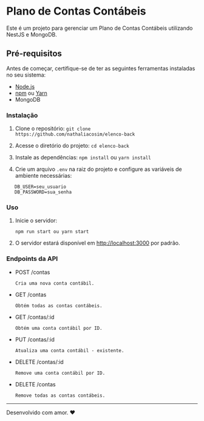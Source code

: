 # Plano de Contas Contábeis

Este é um projeto para gerenciar um Plano de Contas Contábeis utilizando NestJS e MongoDB.

## Pré-requisitos

Antes de começar, certifique-se de ter as seguintes ferramentas instaladas no seu sistema:

- [Node.js](https://nodejs.org/)
- [npm](https://www.npmjs.com/) ou [Yarn](https://yarnpkg.com/)
- MongoDB

### Instalação

1. Clone o repositório: `git clone https://github.com/nathaliacosim/elenco-back`
2. Acesse o diretório do projeto: `cd elenco-back`
3. Instale as dependências: `npm install` ou `yarn install`

1. Crie um arquivo `.env` na raiz do projeto e configure as variáveis de ambiente necessárias:

```env
   DB_USER=seu_usuario
   DB_PASSWORD=sua_senha
```

### Uso
1. Inicie o servidor: 

   ```npm run start ou yarn start```

2. O servidor estará disponível em <http://localhost:3000> por padrão.

### Endpoints da API

- POST /contas
  
  ```Cria uma nova conta contábil.```

- GET /contas

   ```Obtém todas as contas contábeis.```

- GET /contas/:id

   ```Obtém uma conta contábil por ID.```

- PUT /contas/:id

   ```Atualiza uma conta contábil - existente.```

- DELETE /contas/:id

   ```Remove uma conta contábil por ID.```

- DELETE /contas

   ```Remove todas as contas contábeis.```

---
Desenvolvido com amor. ❤️
